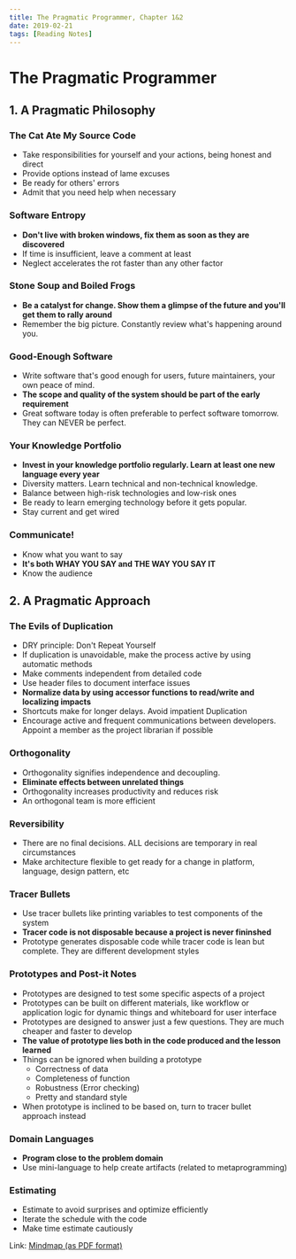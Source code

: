 ```yaml
---
title: The Pragmatic Programmer, Chapter 1&2
date: 2019-02-21
tags: [Reading Notes]
---
```

# The Pragmatic Programmer
## 1. A Pragmatic Philosophy
### The Cat Ate My Source Code
* Take responsibilities for yourself and your actions, being honest and direct
* Provide options instead of lame excuses
* Be ready for others' errors
* Admit that you need help when necessary

### Software Entropy
* **Don't live with broken windows, fix them as soon as they are discovered**
* If time is insufficient, leave a comment at least
* Neglect accelerates the rot faster than any other factor

<!-- more --> 

### Stone Soup and Boiled Frogs
* **Be a catalyst for change. Show them a glimpse of the future and you'll get them to rally around**
* Remember the big picture. Constantly review what's happening around you.

### Good-Enough Software
* Write software that's good enough for users, future maintainers, your own peace of mind. 
* **The scope and quality of the system should be part of the early requirement**
* Great software today is often preferable to perfect software tomorrow. They can NEVER be perfect.

### Your Knowledge Portfolio
* **Invest in your knowledge portfolio regularly. Learn at least one new language every year**
* Diversity matters. Learn technical and non-technical knowledge.
* Balance between high-risk technologies and low-risk ones
* Be ready to learn emerging technology before it gets popular.  
* Stay current and get wired

### Communicate! 
* Know what you want to say
* **It's both WHAY YOU SAY and THE WAY YOU SAY IT**
* Know the audience

## 2. A Pragmatic Approach
### The  Evils of Duplication
* DRY principle: Don't Repeat Yourself
* If duplication is unavoidable, make the process active by using automatic methods
* Make comments independent from detailed code
* Use header files to document interface issues
* **Normalize data by using accessor functions to read/write and localizing impacts**
* Shortcuts make for longer delays. Avoid impatient Duplication
* Encourage active and frequent communications between developers. Appoint a member as the project librarian if possible

### Orthogonality
* Orthogonality signifies independence and decoupling.
* **Eliminate effects between unrelated things**
* Orthogonality increases productivity and reduces risk
* An orthogonal team is more efficient

### Reversibility
* There are no final decisions. ALL decisions are temporary in real circumstances
* Make architecture flexible to get ready for a change in platform, language, design pattern, etc

### Tracer Bullets
* Use tracer bullets like printing variables to test components of the system
* **Tracer code is not disposable because a project is never fininshed**
* Prototype generates disposable code while tracer code is lean but complete. They are different development styles

### Prototypes and Post-it Notes
* Prototypes are designed to test some specific aspects of a project
* Prototypes can be built on different materials, like workflow or application logic for dynamic things and whiteboard for user interface
* Prototypes are designed to answer just a few questions. They are much cheaper and faster to develop
* **The value of prototype lies both in the code produced and the lesson learned**
* Things can be ignored when building a prototype
    * Correctness of data
    * Completeness of function
    * Robustness (Error checking)
    * Pretty and standard style
* When prototype is inclined to be based on, turn to tracer bullet approach instead

### Domain Languages
* **Program close to the problem domain**
* Use mini-language to help create artifacts (related to metaprogramming)

### Estimating
* Estimate to avoid surprises and optimize efficiently 
* Iterate the schedule with the code
* Make time estimate cautiously

Link: [Mindmap (as PDF format)](/files/notes/The_Pragmatic_Programmer_chapter_1&2.pdf)







